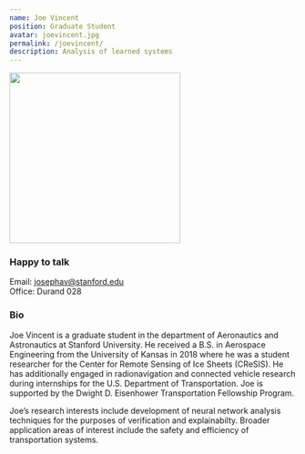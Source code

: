 ```yaml
---
name: Joe Vincent
position: Graduate Student
avatar: joevincent.jpg
permalink: /joevincent/
description: Analysis of learned systems
---
```


<img width="300" src="{{site.url}}/images/people/{{page.avatar}}" data-action="zoom">

### Happy to talk
Email: josephav@stanford.edu
<br>
Office: Durand 028


### Bio
Joe Vincent is a graduate student in the department of Aeronautics and Astronautics at Stanford University. He received a B.S. in Aerospace Engineering from the University of Kansas in 2018 where he was a student researcher for the Center for Remote Sensing of Ice Sheets (CReSIS). He has additionally engaged in radionavigation and connected vehicle research during internships for the U.S. Department of Transportation. Joe is supported by the Dwight D. Eisenhower Transportation Fellowship Program.

Joe’s research interests include development of neural network analysis techniques for the purposes of verification and explainabilty. Broader application areas of interest include the safety and efficiency of transportation systems.

